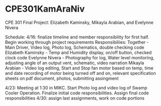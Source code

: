 # CPE301KamAraNiv
CPE 301 Final Project: Elizabeth Kaminsky, Mikayla Arabian, and Evelynne Nivera

Schedule:
4/16: finalize timeline and member responsibility for first half. Begin working through project requirements
Responsibiliies:
Together - Main Driver, Video log, Photo log, Schematics, double checking code
Elizabeth Kaminsky - Temp and Humidity display, on/off button, checked clock code
Evelynne Nivera - Photography for log, Water level monitoring, adjusting angle of an output vent, schematic, video narration
Mikayla Arabian - Video log editing, Start and Stop fan motor based on temp, time and date recording of motor being turned off and on, relevant specification sheets on pdf document, photos, submitting assingment

4/23: Meeting at 1:30 in MIKC. Start Photo log and video log of Swamp Cooler Operation. Finalize initial code responsibilities. Assign final code responsibilities
4/30: assign last assignments, work on code portions
